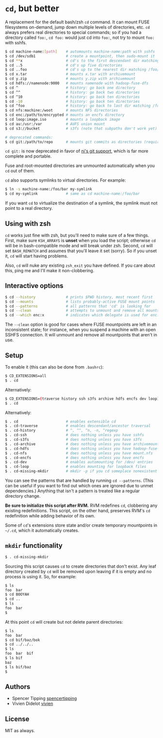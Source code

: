 # `cd`, but better
A replacement for the default bash/zsh `cd` command. It can mount FUSE
filesystems on-demand, jump down multiple levels of directories, etc. `cd`
always prefers real directories to special commands; so if you had a directory
called `foo:`, `cd foo:` would just cd into `foo:`, not try to mount `foo:`
with sshfs.

```sh
$ cd machine-name:[path]    # automounts machine-name:path with sshfs
$ cd /dev/sdb1              # create a mountpoint, then sudo-mount it
$ cd **x                    # cd's to the first descendant dir matching /x/
$ cd ..5                    # cd's up five directories
$ cd ..foo                  # cd's up to the nearest dir matching /foo/
$ cd x.tar                  # mounts x.tar with archivemount
$ cd y.zip                  # mounts y.zip with archivemount
$ cd hdfs://namenode:9000   # mounts namenode with hadoop-fuse-dfs
$ cd ^                      # history: go back one directory
$ cd ^^                     # history: go back two directories
$ cd ^10                    # history: go back ten directories
$ cd -10                    # history: go back ten directories
$ cd ^foo                   # history: go back to last dir matching /foo/
$ cd nfs:machine:/woot      # mounts NFS directories
$ cd enc:/path/to/encrypted # mounts an encfs directory
$ cd loop:image.iso         # mounts a loopback image
$ cd au:/usr:/var           # AUFS union mount
$ cd s3://bucket            # s3fs (note that subpaths don't work yet)

# deprecated commands:
$ cd git:/path/to/repo      # mounts git commits as directories (requires YaGFS)
```

`cd git:` is now deprecated in favor of [ni's git
support](https://github.com/spencertipping/ni/blob/develop/doc/git.md), which is
far more complete and portable.

Fuse and root-mounted directories are unmounted automatically when you `cd` out
of them.

`cd` also supports symlinks to virtual directories. For example:

```sh
$ ln -s machine-name:/foo/bar my-symlink
$ cd my-symlink             # same as cd machine-name:/foo/bar
```

If you want `cd` to virtualize the destination of a symlink, the symlink must
not point to a real directory.

## Using with zsh
`cd` works just fine with zsh, but you'll need to make sure of a few things.
First, make sure `KSH_ARRAYS` is **unset** when you load the script; otherwise
`cd` will be in bash-compatible mode and will break under zsh. Second, `cd`
will set `BASH_REMATCH` and assumes that you'll leave it set (sorry). So if you
unset it, `cd` will start having problems.

Also, `cd` will nuke any existing `zsh_exit` you have defined. If you care
about this, ping me and I'll make it non-clobbering.

## Interactive options
```sh
$ cd --history              # prints $PWD history, most recent first
$ cd --mounts               # lists probably-active FUSE mount points
$ cd --patterns             # all patterns that 'cd' is looking for
$ cd --clean                # attempts to unmount and remove all mounts
$ cd --which enc:x          # indicates which delegate is used for enc:x
```

The `--clean` option is good for cases where FUSE mountpoints are left in an
inconsistent state; for instance, when you suspend a machine with an open SSHFS
connection. It will unmount and remove all mountpoints that aren't in use.

## Setup
To enable it (this can also be done from `.bashrc`):

```sh
$ CD_EXTENSIONS=all
$ . cd
```

Alternatively:

```sh
$ CD_EXTENSIONS=(traverse history ssh s3fs archive hdfs encfs dev loop)
$ . cd
```

Alternatively:

```sh
$ . cd                      # enables extensible cd
$ . cd-traverse             # enables descendant/ancestor traversal
$ . cd-history              # ^, ^^, ^n, -n, ^regexp
$ . cd-ssh                  # does nothing unless you have sshfs
$ . cd-s3fs                 # does nothing unless you have s3fs
$ . cd-archive              # does nothing unless you have archivemount
$ . cd-hdfs                 # does nothing unless you have hadoop-fuse-dfs
$ . cd-nfs                  # does nothing unless you have mount.nfs
$ . cd-encfs                # does nothing unless you have encfs
$ . cd-dev                  # enables automounting for /dev/ entries
$ . cd-loop                 # enables mounting for loopback files
$ . cd-missing-mkdir        # mkdir -p if you cd someplace nonexistent
```

You can see the patterns that are handled by running `cd --patterns`. (This can
be useful if you want to find out which ones are ignored due to unmet
dependencies.) Anything that isn't a pattern is treated like a regular
directory change.

**Be sure to initialize this script after RVM.** RVM redefines `cd`, clobbering
any existing redefinitions. This script, on the other hand, preserves RVM's
`cd` redefinition while adding behavior of its own.

Some of `cd`'s extensions store state and/or create temporary mountpoints in
`~/.cd`, which it automatically creates.

## `mkdir` functionality
```sh
$ . cd-missing-mkdir
```

Sourcing this script causes `cd` to create directories that don't exist. Any
leaf directory created by `cd` will be removed upon leaving if it is empty and
no process is using it. So, for example:

```sh
$ ls
foo  bar
$ cd BOOYAH
$ cd ..
$ ls
foo  bar
$
```

At this point `cd` will create but not delete parent directories:

```sh
$ ls
foo  bar
$ cd bif/baz/bok
$ cd ../../..
$ ls
foo  bar  bif
$ ls bif
baz
$ ls bif/baz
$
```

## Authors
- Spencer Tipping [spencertipping](https://github.com/spencertipping)
- Vivien Didelot [vivien](https://github.com/vivien)

## License
MIT as always.
